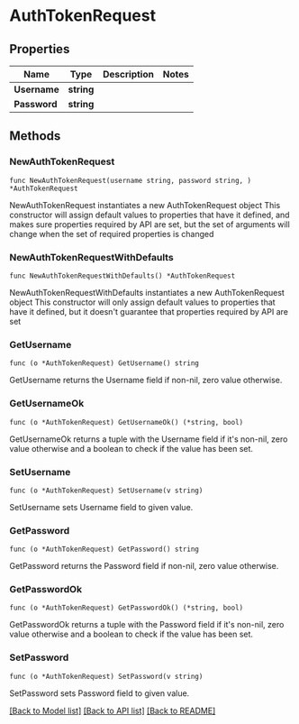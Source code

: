 # AuthTokenRequest

## Properties

Name | Type | Description | Notes
------------ | ------------- | ------------- | -------------
**Username** | **string** |  | 
**Password** | **string** |  | 

## Methods

### NewAuthTokenRequest

`func NewAuthTokenRequest(username string, password string, ) *AuthTokenRequest`

NewAuthTokenRequest instantiates a new AuthTokenRequest object
This constructor will assign default values to properties that have it defined,
and makes sure properties required by API are set, but the set of arguments
will change when the set of required properties is changed

### NewAuthTokenRequestWithDefaults

`func NewAuthTokenRequestWithDefaults() *AuthTokenRequest`

NewAuthTokenRequestWithDefaults instantiates a new AuthTokenRequest object
This constructor will only assign default values to properties that have it defined,
but it doesn't guarantee that properties required by API are set

### GetUsername

`func (o *AuthTokenRequest) GetUsername() string`

GetUsername returns the Username field if non-nil, zero value otherwise.

### GetUsernameOk

`func (o *AuthTokenRequest) GetUsernameOk() (*string, bool)`

GetUsernameOk returns a tuple with the Username field if it's non-nil, zero value otherwise
and a boolean to check if the value has been set.

### SetUsername

`func (o *AuthTokenRequest) SetUsername(v string)`

SetUsername sets Username field to given value.


### GetPassword

`func (o *AuthTokenRequest) GetPassword() string`

GetPassword returns the Password field if non-nil, zero value otherwise.

### GetPasswordOk

`func (o *AuthTokenRequest) GetPasswordOk() (*string, bool)`

GetPasswordOk returns a tuple with the Password field if it's non-nil, zero value otherwise
and a boolean to check if the value has been set.

### SetPassword

`func (o *AuthTokenRequest) SetPassword(v string)`

SetPassword sets Password field to given value.



[[Back to Model list]](../README.md#documentation-for-models) [[Back to API list]](../README.md#documentation-for-api-endpoints) [[Back to README]](../README.md)


